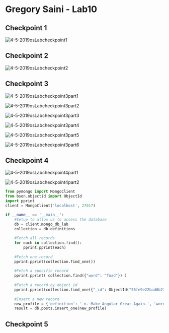 # Gregory Saini - Lab10

## Checkpoint 1
![4-5-2019osLabcheckpoint1](https://user-images.githubusercontent.com/17090994/55664100-efe75f80-57f6-11e9-9dd0-84363fb2b791.PNG)


## Checkpoint 2
![4-5-2019osLabcheckpoint2](https://user-images.githubusercontent.com/17090994/55664109-f07ff600-57f6-11e9-86af-3f61d560d3a9.PNG)


## Checkpoint 3
![4-5-2019osLabcheckpoint3part1](https://user-images.githubusercontent.com/17090994/55664108-efe75f80-57f6-11e9-8774-ba3dda7add82.PNG)

![4-5-2019osLabcheckpoint3part2](https://user-images.githubusercontent.com/17090994/55664107-efe75f80-57f6-11e9-883e-648e42c07439.PNG)

![4-5-2019osLabcheckpoint3part3](https://user-images.githubusercontent.com/17090994/55664106-efe75f80-57f6-11e9-890f-c0a6df133607.PNG)

![4-5-2019osLabcheckpoint3part4](https://user-images.githubusercontent.com/17090994/55664105-efe75f80-57f6-11e9-827f-6fa4f7caf704.PNG)

![4-5-2019osLabcheckpoint3part5](https://user-images.githubusercontent.com/17090994/55664104-efe75f80-57f6-11e9-8881-bd7af35b4af0.PNG)

![4-5-2019osLabcheckpoint3part6](https://user-images.githubusercontent.com/17090994/55664103-efe75f80-57f6-11e9-9e0f-f69a8ece00b9.PNG)

## Checkpoint 4
![4-5-2019osLabcheckpoint4part1](https://user-images.githubusercontent.com/17090994/55664102-efe75f80-57f6-11e9-9b40-d29a491d6633.PNG)

![4-5-2019osLabcheckpoint4part2](https://user-images.githubusercontent.com/17090994/55664101-efe75f80-57f6-11e9-9982-e965e6b40039.PNG)

``` python
from pymongo import MongoClient
from bson.objectid import ObjectId
import pprint
client = MongoClient('localhost', 27017)

if __name__ == '__main__':
    #Setup to allow us to access the database
    db = client.mongo_db_lab
    collection = db.definitions
        
    #Fetch all records
    for each in collection.find():
        pprint.pprint(each)
        
    #Fetch one record
    pprint.pprint(collection.find_one())
    
    #Fetch a specific record
    pprint.pprint( collection.find({"word": "Toad"}) )
    
    #Fetch a record by object id
    pprint.pprint(collection.find_one({"_id": ObjectId("56fe9e22bad6b23cde07b8b8")}))
    
    #Insert a new record
    new_profile = {'definition': ' n. Make Angular Great Again.', 'word': 'MAGA'}
    result = db.posts.insert_one(new_profile)
```    


## Checkpoint 5

